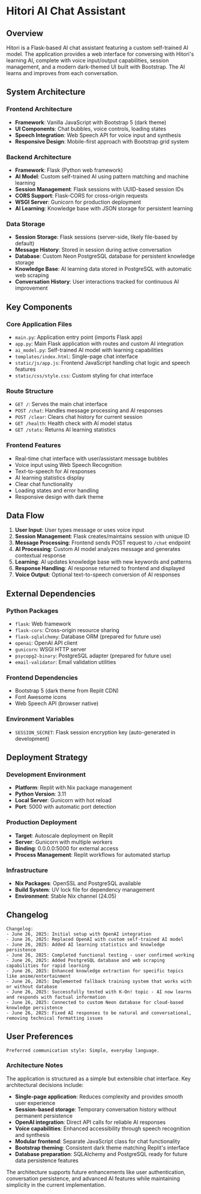 # Hitori AI Chat Assistant

## Overview

Hitori is a Flask-based AI chat assistant featuring a custom self-trained AI model. The application provides a web interface for conversing with Hitori's learning AI, complete with voice input/output capabilities, session management, and a modern dark-themed UI built with Bootstrap. The AI learns and improves from each conversation.

## System Architecture

### Frontend Architecture
- **Framework**: Vanilla JavaScript with Bootstrap 5 (dark theme)
- **UI Components**: Chat bubbles, voice controls, loading states
- **Speech Integration**: Web Speech API for voice input and synthesis
- **Responsive Design**: Mobile-first approach with Bootstrap grid system

### Backend Architecture
- **Framework**: Flask (Python web framework)
- **AI Model**: Custom self-trained AI using pattern matching and machine learning
- **Session Management**: Flask sessions with UUID-based session IDs
- **CORS Support**: Flask-CORS for cross-origin requests
- **WSGI Server**: Gunicorn for production deployment
- **AI Learning**: Knowledge base with JSON storage for persistent learning

### Data Storage
- **Session Storage**: Flask sessions (server-side, likely file-based by default)
- **Message History**: Stored in session during active conversation
- **Database**: Custom Neon PostgreSQL database for persistent knowledge storage
- **Knowledge Base**: AI learning data stored in PostgreSQL with automatic web scraping
- **Conversation History**: User interactions tracked for continuous AI improvement

## Key Components

### Core Application Files
- `main.py`: Application entry point (imports Flask app)
- `app.py`: Main Flask application with routes and custom AI integration
- `ai_model.py`: Self-trained AI model with learning capabilities
- `templates/index.html`: Single-page chat interface
- `static/js/app.js`: Frontend JavaScript handling chat logic and speech features
- `static/css/style.css`: Custom styling for chat interface

### Route Structure
- `GET /`: Serves the main chat interface
- `POST /chat`: Handles message processing and AI responses
- `POST /clear`: Clears chat history for current session
- `GET /health`: Health check with AI model status
- `GET /stats`: Returns AI learning statistics

### Frontend Features
- Real-time chat interface with user/assistant message bubbles
- Voice input using Web Speech Recognition
- Text-to-speech for AI responses
- AI learning statistics display
- Clear chat functionality
- Loading states and error handling
- Responsive design with dark theme

## Data Flow

1. **User Input**: User types message or uses voice input
2. **Session Management**: Flask creates/maintains session with unique ID
3. **Message Processing**: Frontend sends POST request to `/chat` endpoint
4. **AI Processing**: Custom AI model analyzes message and generates contextual response
5. **Learning**: AI updates knowledge base with new keywords and patterns
6. **Response Handling**: AI response returned to frontend and displayed
7. **Voice Output**: Optional text-to-speech conversion of AI responses

## External Dependencies

### Python Packages
- `flask`: Web framework
- `flask-cors`: Cross-origin resource sharing
- `flask-sqlalchemy`: Database ORM (prepared for future use)
- `openai`: OpenAI API client
- `gunicorn`: WSGI HTTP server
- `psycopg2-binary`: PostgreSQL adapter (prepared for future use)
- `email-validator`: Email validation utilities

### Frontend Dependencies
- Bootstrap 5 (dark theme from Replit CDN)
- Font Awesome icons
- Web Speech API (browser native)

### Environment Variables
- `SESSION_SECRET`: Flask session encryption key (auto-generated in development)

## Deployment Strategy

### Development Environment
- **Platform**: Replit with Nix package management
- **Python Version**: 3.11
- **Local Server**: Gunicorn with hot reload
- **Port**: 5000 with automatic port detection

### Production Deployment
- **Target**: Autoscale deployment on Replit
- **Server**: Gunicorn with multiple workers
- **Binding**: 0.0.0.0:5000 for external access
- **Process Management**: Replit workflows for automated startup

### Infrastructure
- **Nix Packages**: OpenSSL and PostgreSQL available
- **Build System**: UV lock file for dependency management
- **Environment**: Stable Nix channel (24.05)

## Changelog

```
Changelog:
- June 26, 2025: Initial setup with OpenAI integration
- June 26, 2025: Replaced OpenAI with custom self-trained AI model
- June 26, 2025: Added AI learning statistics and knowledge persistence
- June 26, 2025: Completed functional testing - user confirmed working
- June 26, 2025: Added PostgreSQL database and web scraping capabilities for rapid learning
- June 26, 2025: Enhanced knowledge extraction for specific topics like anime/entertainment
- June 26, 2025: Implemented fallback training system that works with or without database
- June 26, 2025: Successfully tested with K-On! topic - AI now learns and responds with factual information
- June 26, 2025: Connected to custom Neon database for cloud-based knowledge persistence
- June 26, 2025: Fixed AI responses to be natural and conversational, removing technical formatting issues
```

## User Preferences

```
Preferred communication style: Simple, everyday language.
```

### Architecture Notes

The application is structured as a simple but extensible chat interface. Key architectural decisions include:

- **Single-page application**: Reduces complexity and provides smooth user experience
- **Session-based storage**: Temporary conversation history without permanent persistence
- **OpenAI integration**: Direct API calls for reliable AI responses
- **Voice capabilities**: Enhanced accessibility through speech recognition and synthesis
- **Modular frontend**: Separate JavaScript class for chat functionality
- **Bootstrap theming**: Consistent dark theme matching Replit's interface
- **Database preparation**: SQLAlchemy and PostgreSQL ready for future data persistence features

The architecture supports future enhancements like user authentication, conversation persistence, and advanced AI features while maintaining simplicity in the current implementation.
